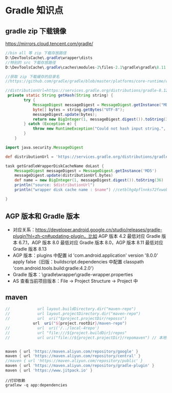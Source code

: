 # Gradle 知识点

## gradle zip 下载镜像
https://mirrors.cloud.tencent.com/gradle/

```java
//bin all 等 zip 下载存放路径
D:\DevToolsCache\.gradle\wrapper\dists
//特别的 src 下载存放路径
D:\DevToolsCache\.gradle\caches\modules-2\files-2.1\gradle\gradle\8.11.1\9c644d15409b381dbb7955662d16d55acf90e909\gradle-8.11.1-src.zip
```


```java
//获取 zip 下载缓存的目录名
//https://github.com/gradle/gradle/blob/master/platforms/core-runtime/wrapper-shared/src/main/java/org/gradle/wrapper/PathAssembler.java

//distributionUrl=https://services.gradle.org/distributions/gradle-8.12-bin.zip
 private static String getHash(String string) {
        try {
            MessageDigest messageDigest = MessageDigest.getInstance("MD5");
            byte[] bytes = string.getBytes("UTF-8");
            messageDigest.update(bytes);
            return new BigInteger(1, messageDigest.digest()).toString(36);
        } catch (Exception e) {
            throw new RuntimeException("Could not hash input string.", e);
        }
    }
```

```groovy
import java.security.MessageDigest

def distributionUrl = 'https://services.gradle.org/distributions/gradle-8.12-bin.zip'

task getGradleWrapperDiskCacheName doLast {
    MessageDigest messageDigest = MessageDigest.getInstance('MD5')
    messageDigest.update(distributionUrl.bytes)
    def name = new BigInteger(1, messageDigest.digest()).toString(36)
    println("source: $distributionUrl")
    println("wrapper disk cache name : $name") //cetblhg4pflnnks72fxwobvgv

}
```

## AGP 版本和 Gradle 版本
- 对应关系：https://developer.android.google.cn/studio/releases/gradle-plugin?hl=zh-cn#updating-plugin，比如 AGP 版本 4.2 最低对应 Gradle 版本 6.7.1，AGP 版本 8.0 最低对应 Gradle 版本 8.0，AGP 版本 8.11 最低对应 Gradle 版本 8.13
- AGP 版本：plugins 中配置 id 'com.android.application' version '8.0.0' apply false（旧版：buildscript.dependencies 中配置 classpath 'com.android.tools.build:gradle:4.2.0'）
- Gradle 版本：\gradle\wrapper\gradle-wrapper.properties
- AS 查看当前项目版本：File -> Project Structure -> Project 中

## maven
```groovy
//            url layout.buildDirectory.dir("maven-repo")
//            url layout.projectDirectory.dir("maven-repo")
//            url  uri("$project.projectDir/reposss")
            url  uri("${project.rootDir}/maven-repo")
//            url  uri('/../local-4repo')
//            url "file:///${project.buildDir}/repos"
//            url uri("file://${project.projectDir}/repomaven") // 本地仓库路径


maven { url 'https://maven.aliyun.com/repository/google' }
maven { url 'https://maven.aliyun.com/repository/central' }
//maven { url 'https://maven.aliyun.com/repository/public' }
maven { url 'https://maven.aliyun.com/repository/gradle-plugin' }
maven { url 'https://www.jitpack.io' }
```



```shell
//打印依赖
gradlew -q app:dependencies
```